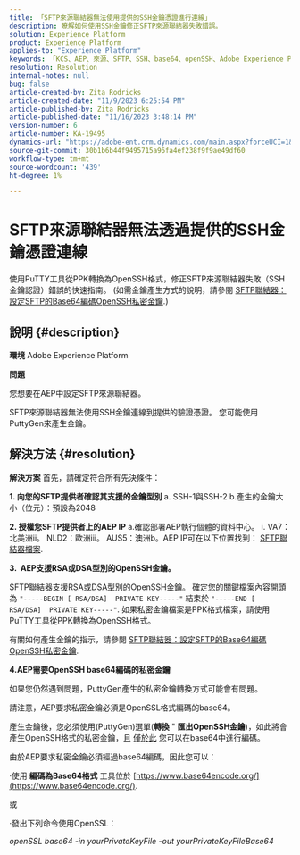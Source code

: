 ```yaml
---
title: 「SFTP來源聯結器無法使用提供的SSH金鑰憑證進行連線」
description: 瞭解如何使用SSH金鑰修正SFTP來源聯結器失敗錯誤。
solution: Experience Platform
product: Experience Platform
applies-to: "Experience Platform"
keywords: 「KCS、AEP、來源、SFTP、SSH、base64、openSSH、Adobe Experience Platform、疑難排解、聯結器、失敗連線、SSH金鑰認證」
resolution: Resolution
internal-notes: null
bug: false
article-created-by: Zita Rodricks
article-created-date: "11/9/2023 6:25:54 PM"
article-published-by: Zita Rodricks
article-published-date: "11/16/2023 3:48:14 PM"
version-number: 6
article-number: KA-19495
dynamics-url: "https://adobe-ent.crm.dynamics.com/main.aspx?forceUCI=1&pagetype=entityrecord&etn=knowledgearticle&id=1b71a96a-2d7f-ee11-8179-6045bd006793"
source-git-commit: 30b1b6b44f9495715a96fa4ef238f9f9ae49df60
workflow-type: tm+mt
source-wordcount: '439'
ht-degree: 1%

---
```


# SFTP來源聯結器無法透過提供的SSH金鑰憑證連線


使用PuTTY工具從PPK轉換為OpenSSH格式，修正SFTP來源聯結器失敗（SSH金鑰認證）錯誤的快速指南。 (如需金鑰產生方式的說明，請參閱 [SFTP聯結器：設定SFTP的Base64編碼OpenSSH私密金鑰](https://experienceleague.adobe.com/docs/experience-platform/sources/connectors/cloud-storage/sftp.html#set-up-a-base64-encoded-openssh-private-key-for-sftp).)

## 說明 {#description}


<b>環境</b>
Adobe Experience Platform

<b>問題</b>

您想要在AEP中設定SFTP來源聯結器。

SFTP來源聯結器無法使用SSH金鑰連線到提供的驗證憑證。 您可能使用PuttyGen來產生金鑰。


## 解決方法 {#resolution}


<b>解決方案</b>
首先，請確定符合所有先決條件：

<b>1. 向您的SFTP提供者確認其支援的金鑰型別</b>
a. SSH-1與SSH-2 b.產生的金鑰大小（位元）：預設為2048

<b>2. 授權您SFTP提供者上的AEP IP</b>
a.確認部署AEP執行個體的資料中心。
i. VA7：北美洲ii。 NLD2：歐洲iii。 AUS5：澳洲b。AEP IP可在以下位置找到： [SFTP聯結器檔案](https://experienceleague.adobe.com/docs/experience-platform/sources/connectors/cloud-storage/sftp.html).



<b>3.  AEP支援RSA或DSA型別的OpenSSH金鑰。</b>

SFTP聯結器支援RSA或DSA型別的OpenSSH金鑰。 確定您的關鍵檔案內容開頭為 `"-----BEGIN [ RSA/DSA]  PRIVATE KEY-----"` 結束於 `"-----END [ RSA/DSA]  PRIVATE KEY-----"`. 如果私密金鑰檔案是PPK格式檔案，請使用PuTTY工具從PPK轉換為OpenSSH格式。

有關如何產生金鑰的指示，請參閱 [SFTP聯結器：設定SFTP的Base64編碼OpenSSH私密金鑰](https://experienceleague.adobe.com/docs/experience-platform/sources/connectors/cloud-storage/sftp.html#set-up-a-base64-encoded-openssh-private-key-for-sftp).



<b>4.AEP需要OpenSSH base64編碼的私密金鑰 </b>



如果您仍然遇到問題，PuttyGen產生的私密金鑰轉換方式可能會有問題。

請注意，AEP要求私密金鑰必須是OpenSSL格式編碼的base64。

產生金鑰後，您必須使用(PuttyGen)選單(<b>轉換</b> &quot; <b>匯出OpenSSH金鑰</b>)，如此將會產生OpenSSH格式的私密金鑰，且 <u>僅於此</u> 您可以在base64中進行編碼。

由於AEP要求私密金鑰必須經過base64編碼，因此您可以：

·使用 <b>編碼為Base64格式</b> 工具位於 [https://www.base64encode.org/](https://www.base64encode.org/).

或

·發出下列命令使用OpenSSL：

*openSSL base64 -in yourPrivateKeyFile -out yourPrivateKeyFileBase64*










